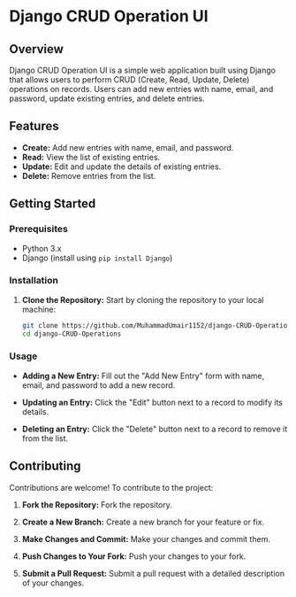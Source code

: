 # Django CRUD Operation UI

## Overview

Django CRUD Operation UI is a simple web application built using Django that allows users to perform CRUD (Create, Read, Update, Delete) operations on records. Users can add new entries with name, email, and password, update existing entries, and delete entries.


## Features

- **Create:** Add new entries with name, email, and password.
- **Read:** View the list of existing entries.
- **Update:** Edit and update the details of existing entries.
- **Delete:** Remove entries from the list.

## Getting Started

### Prerequisites

- Python 3.x
- Django (install using `pip install Django`)

### Installation

1. **Clone the Repository:** Start by cloning the repository to your local machine:
   ```sh
   git clone https://github.com/MuhammadUmair1152/django-CRUD-Operations.git
   cd django-CRUD-Operations

   ```

### Usage

- **Adding a New Entry:** Fill out the "Add New Entry" form with name, email, and password to add a new record.

- **Updating an Entry:** Click the "Edit" button next to a record to modify its details.

- **Deleting an Entry:** Click the "Delete" button next to a record to remove it from the list.

## Contributing

Contributions are welcome! To contribute to the project:

1. **Fork the Repository:** Fork the repository.

2. **Create a New Branch:** Create a new branch for your feature or fix.

3. **Make Changes and Commit:** Make your changes and commit them.

4. **Push Changes to Your Fork:** Push your changes to your fork.

5. **Submit a Pull Request:** Submit a pull request with a detailed description of your changes.
